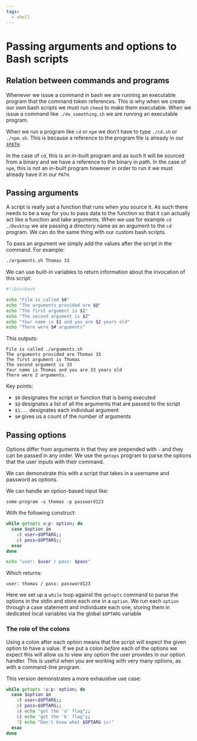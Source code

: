 ```yaml
---
tags:
  - shell
---
```


# Passing arguments and options to Bash scripts

## Relation between commands and programs

Whenever we issue a command in bash we are running an executable program that
the command token references. This is why when we create our own bash scripts we
must run `chmod` to make them executable. When we issue a command like
`./do_something.sh` we are running an executable program.

When we run a program like `cd` or `npm` we don’t have to type `./cd.sh` or
`./npm.sh`. This is because a reference to the program file is already in our
[`$PATH`](The_PATH.md).

In the case of `cd`, this is an in-built program and as such it will be sourced
from a binary and we have a reference to the binary in path. In the case of
`npm`, this is not an in-built program however in order to run it we must
already have it in our `PATH`.

## Passing arguments

A script is really just a function that runs when you source it. As such there
needs to be a way for you to pass data to the function so that it can actually
act like a function and take arguments. When we use for example `cd ./Desktop`
we are passing a directory name as an argument to the `cd` program. We can do
the same thing with our custom bash scripts.

To pass an argument we simply add the values after the script in the command.
For example:

```bash
./arguments.sh Thomas 33
```

We can use built-in variables to return information about the invocation of this
script:

```bash
#!/bin/bash

echo "File is called $0"
echo "The arguments provided are $@"
echo "The first argument is $1"
echo "The second argument is $2"
echo "Your name is $1 and you are $2 years old"
echo "There were $# arguments"
```

This outputs:

```
File is called ./arguments.sh
The arguments provided are Thomas 33
The first argument is Thomas
The second argument is 33
Your name is Thomas and you are 33 years old
There were 2 arguments.
```

Key points:

- `$0` designates the script or function that is being executed
- `$@` designates a list of all the arguments that are passed to the script
- `$1...` designates each individual argument
- `$#` gives us a count of the number of arguments

## Passing options

Options differ from arguments in that they are prepended with `-` and they can
be passed in any order. We use the `getops` program to parse the options that
the user inputs with their command.

We can demonstrate this with a script that takes in a username and password as
options.

We can handle an option-based input like:

```
some-program -u thomas -p password123
```

With the following construct:

```bash
while getopts u:p: option; do
  case $option in
    u) user=$OPTARG;;
    p) pass=$OPTARG;;
  esac
done

echo "user: $user / pass: $pass"
```

Which returns:

```
user: thomas / pass: password123
```

Here we set up a `while` loop against the `getopts` command to parse the options
in the stdin and store each one in a `option`. We run each `option` through a
case statement and individuate each one, storing them in dedicated local
variables via the global `$OPTARG` variable

### The role of the colons

Using a colon after each option means that the script will expect the given
option to have a value. If we put a colon _before_ each of the options we expect
this will allow us to view any option the user provides in our option handler.
This is useful when you are working with very many options, as with a
command-line program.

This version demonstrates a more exhaustive use case:

```bash
while getopts :u:p: option; do
  case $option in
    u) user=$OPTARG;;
    p) pass=$OPTARG;;
    a) echo "got the 'a' flag";;
    b) echo "got the 'b' flag";;
    ?) echo "Don't know what $OPTARG is!"
  esac
done

```

